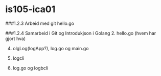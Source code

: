 # is105-ica01

###1.2.3 Arbeid med git 
hello.go 

###1.2.4 Samarbeid i Git og Introdukjson i Golang
2. hello.go
(hvem har gjort hva)



4) olgLog(logApp?), log.go og main.go 

5) logcli

6) log.go og logbcli